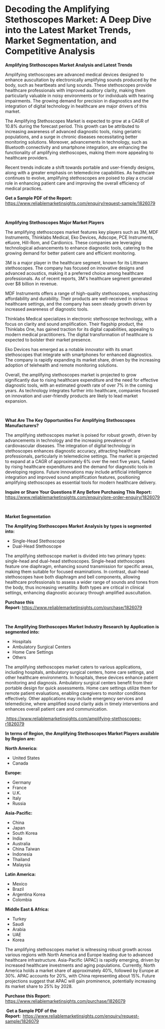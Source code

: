 <p><h1>Decoding the Amplifying Stethoscopes Market: A Deep Dive into the Latest Market Trends, Market Segmentation, and Competitive Analysis</h1></p><p><strong>Amplifying Stethoscopes Market Analysis and Latest Trends</strong></p>
<p><p>Amplifying stethoscopes are advanced medical devices designed to enhance auscultation by electronically amplifying sounds produced by the body, such as heartbeats and lung sounds. These stethoscopes provide healthcare professionals with improved auditory clarity, making them particularly valuable in noisy environments or for individuals with hearing impairments. The growing demand for precision in diagnostics and the integration of digital technology in healthcare are major drivers of this market.</p><p>The Amplifying Stethoscopes Market is expected to grow at a CAGR of 10.8% during the forecast period. This growth can be attributed to increasing awareness of advanced diagnostic tools, rising geriatric populations, and a surge in chronic diseases necessitating better monitoring solutions. Moreover, advancements in technology, such as Bluetooth connectivity and smartphone integration, are enhancing the functionality of amplifying stethoscopes, making them more appealing to healthcare providers.</p><p>Recent trends indicate a shift towards portable and user-friendly designs, along with a greater emphasis on telemedicine capabilities. As healthcare continues to evolve, amplifying stethoscopes are poised to play a crucial role in enhancing patient care and improving the overall efficiency of medical practices.</p></p>
<p><strong>Get a Sample PDF of the Report:&nbsp;</strong> <a href="https://www.reliablemarketinsights.com/enquiry/request-sample/1826079?utm_campaign=3187&utm_medium=2&utm_source=Github&utm_content=ia&utm_term=13042025&utm_id=amplifying-stethoscopes">https://www.reliablemarketinsights.com/enquiry/request-sample/1826079</a></p>
<p>&nbsp;</p>
<p><strong>Amplifying Stethoscopes Major Market Players</strong></p>
<p><p>The amplifying stethoscopes market features key players such as 3M, MDF Instruments, Thinklabs Medical, Eko Devices, Adscope, PCE Instruments, eKuore, Hill-Rom, and Cardionics. These companies are leveraging technological advancements to enhance diagnostic tools, catering to the growing demand for better patient care and efficient monitoring.</p><p>3M is a major player in the healthcare segment, known for its Littmann stethoscopes. The company has focused on innovative designs and advanced acoustics, making it a preferred choice among healthcare professionals. As of recent reports, 3M's healthcare segment generated over $8 billion in revenue.</p><p>MDF Instruments offers a range of high-quality stethoscopes, emphasizing affordability and durability. Their products are well-received in various healthcare settings, and the company has seen steady growth driven by increased awareness of diagnostic tools.</p><p>Thinklabs Medical specializes in electronic stethoscope technology, with a focus on clarity and sound amplification. Their flagship product, the Thinklabs One, has gained traction for its digital capabilities, appealing to modern medical practitioners. The digital transformation of healthcare is expected to bolster their market presence.</p><p>Eko Devices has emerged as a notable innovator with its smart stethoscopes that integrate with smartphones for enhanced diagnostics. The company is rapidly expanding its market share, driven by the increasing adoption of telehealth and remote monitoring solutions.</p><p>Overall, the amplifying stethoscopes market is projected to grow significantly due to rising healthcare expenditure and the need for effective diagnostic tools, with an estimated growth rate of over 7% in the coming years. As technology integrates further into healthcare, companies focused on innovation and user-friendly products are likely to lead market expansion.</p></p>
<p>&nbsp;</p>
<p><strong>What Are The Key Opportunities For Amplifying Stethoscopes Manufacturers?</strong></p>
<p><p>The amplifying stethoscopes market is poised for robust growth, driven by advancements in technology and the increasing prevalence of cardiovascular diseases. The integration of digital technology in stethoscopes enhances diagnostic accuracy, attracting healthcare professionals, particularly in telemedicine settings. The market is projected to expand at a CAGR of approximately 6% over the next five years, fueled by rising healthcare expenditures and the demand for diagnostic tools in developing regions. Future innovations may include artificial intelligence integration and improved sound amplification features, positioning amplifying stethoscopes as essential tools for modern healthcare delivery.</p></p>
<p><strong>Inquire or Share Your Questions If Any Before Purchasing This Report:</strong> <a href="https://www.reliablemarketinsights.com/enquiry/pre-order-enquiry/1826079?utm_campaign=3187&utm_medium=2&utm_source=Github&utm_content=ia&utm_term=13042025&utm_id=amplifying-stethoscopes">https://www.reliablemarketinsights.com/enquiry/pre-order-enquiry/1826079</a></p>
<p>&nbsp;</p>
<p><strong>Market Segmentation</strong></p>
<p><strong>The Amplifying Stethoscopes Market Analysis by types is segmented into:</strong></p>
<p><ul><li>Single-Head Stethoscope</li><li>Dual-Head Stethoscope</li></ul></p>
<p><p>The amplifying stethoscope market is divided into two primary types: single-head and dual-head stethoscopes. Single-head stethoscopes feature one diaphragm, enhancing sound transmission for specific areas, making them suitable for focused examinations. In contrast, dual-head stethoscopes have both diaphragm and bell components, allowing healthcare professionals to assess a wider range of sounds and tones from the body, thus increasing versatility. Both types are critical in clinical settings, enhancing diagnostic accuracy through amplified auscultation.</p></p>
<p><strong>Purchase this Report:&nbsp;</strong><a href="https://www.reliablemarketinsights.com/purchase/1826079?utm_campaign=3187&utm_medium=2&utm_source=Github&utm_content=ia&utm_term=13042025&utm_id=amplifying-stethoscopes">https://www.reliablemarketinsights.com/purchase/1826079</a></p>
<p>&nbsp;</p>
<p><strong>The Amplifying Stethoscopes Market Industry Research by Application is segmented into:</strong></p>
<p><ul><li>Hospitals</li><li>Ambulatory Surgical Centers</li><li>Home Care Settings</li><li>Others</li></ul></p>
<p><p>The amplifying stethoscopes market caters to various applications, including hospitals, ambulatory surgical centers, home care settings, and other healthcare environments. In hospitals, these devices enhance patient monitoring and diagnosis. Ambulatory surgical centers benefit from their portable design for quick assessments. Home care settings utilize them for remote patient evaluations, enabling caregivers to monitor conditions effectively. Other applications may include emergency services and telemedicine, where amplified sound clarity aids in timely interventions and enhances overall patient care and communication.</p></p>
<p><a href="https://www.reliablemarketinsights.com/amplifying-stethoscopes-r1826079?utm_campaign=3187&utm_medium=2&utm_source=Github&utm_content=ia&utm_term=13042025&utm_id=amplifying-stethoscopes">&nbsp;https://www.reliablemarketinsights.com/amplifying-stethoscopes-r1826079</a></p>
<p><strong>In terms of Region, the Amplifying Stethoscopes Market Players available by Region are:</strong></p>
<p>
    <p> <strong> North America: </strong>
        <ul>
            <li>United States</li>
            <li>Canada</li>
        </ul>
        </p> 
    <p> <strong> Europe: </strong>
        <ul>
            <li>Germany</li>
            <li>France</li>
            <li>U.K.</li>
            <li>Italy</li>
            <li>Russia</li>
        </ul>
        </p> 
    <p> <strong> Asia-Pacific: </strong>
        <ul>
            <li>China</li>
            <li>Japan</li>
            <li>South Korea</li>
            <li>India</li>
            <li>Australia</li>
            <li>China Taiwan</li>
            <li>Indonesia</li>
            <li>Thailand</li>
            <li>Malaysia</li>
        </ul>
        </p> 
    <p> <strong> Latin America: </strong>
        <ul>
            <li>Mexico</li>
            <li>Brazil</li>
            <li>Argentina Korea</li>
            <li>Colombia</li>
        </ul>
        </p> 
    <p> <strong> Middle East & Africa: </strong>
        <ul>
            <li>Turkey</li>
            <li>Saudi</li>
            <li>Arabia</li>
            <li>UAE</li>
            <li>Korea</li>
        </ul>
    </p>
    </p>
<p><p>The amplifying stethoscopes market is witnessing robust growth across various regions with North America and Europe leading due to advanced healthcare infrastructure. Asia-Pacific (APAC) is rapidly emerging, driven by increased healthcare investments and aging populations. Currently, North America holds a market share of approximately 40%, followed by Europe at 30%. APAC accounts for 20%, with China representing about 15%. Future projections suggest that APAC will gain prominence, potentially increasing its market share to 25% by 2028.</p></p>
<p><strong>Purchase this Report: </strong><a href="https://www.reliablemarketinsights.com/purchase/1826079?utm_campaign=3187&utm_medium=2&utm_source=Github&utm_content=ia&utm_term=13042025&utm_id=amplifying-stethoscopes">https://www.reliablemarketinsights.com/purchase/1826079</a></p>
<p>&nbsp;<strong>Get a Sample PDF of the Report:&nbsp;&nbsp;</strong><a href="https://www.reliablemarketinsights.com/enquiry/request-sample/1826079?utm_campaign=3187&utm_medium=2&utm_source=Github&utm_content=ia&utm_term=13042025&utm_id=amplifying-stethoscopes">https://www.reliablemarketinsights.com/enquiry/request-sample/1826079</a></p>
<p><strong></strong></p>
<p><p></p><p></p><p></p></p>